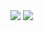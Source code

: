 <img src="https://github-readme-stats.vercel.app/api?username=Kalactus&theme=tokyonight&show_icons=true">
<img src="https://github-readme-stats.vercel.app/api/top-langs/?username=Kalactus&hide=jupyter%20notebook,html&theme=tokyonight&layout=compact">
